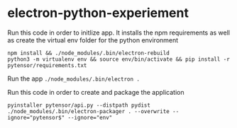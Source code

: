 # electron-python-experiement

Run this code in order to initlize app. It installs the npm requirements as well as create the virtual env folder for the python environment

```
npm install && ./node_modules/.bin/electron-rebuild
python3 -m virtualenv env && source env/bin/activate && pip install -r pytensor/requirements.txt
```

Run the app
`./node_modules/.bin/electron .`

Run this code in order to create and package the application
```
pyinstaller pytensor/api.py --distpath pydist
./node_modules/.bin/electron-packager . --overwrite --ignore="pytensor$" --ignore="env"
```
